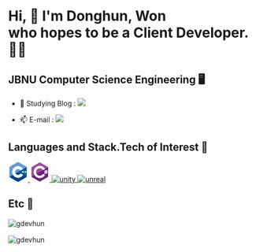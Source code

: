 <h1 align="left">Hi, 👋 I'm Donghun, Won </br>
who hopes to be a Client Developer. 👨‍💻</h1>
<h2 align="left">JBNU Computer Science Engineering 🖥 </h2>

- 📝 Studying Blog : <a href="https://blog.naver.com/donghun_o" target="_blank"><img src="https://img.shields.io/badge/BLOG-blue?style=flat-square&logoColor=CC6699"/></a>

- 📫 E-mail : <a href="mailto:wjh9330@naver.com"><img src="https://img.shields.io/badge/EMAIL-blue?style=flat-square&logoColor=CC6699"/></a>

<p align="left">
</p>

<h2 align="left"> Languages and Stack.Tech of Interest 💭 </h2>
<p align="left"> <a href="https://www.w3schools.com/cpp/" target="_blank" rel="noreferrer"> <img src="https://raw.githubusercontent.com/devicons/devicon/master/icons/cplusplus/cplusplus-original.svg" alt="cplusplus" width="40" height="40"/> </a> <a href="https://www.w3schools.com/cs/" target="_blank" rel="noreferrer"> <img src="https://raw.githubusercontent.com/devicons/devicon/master/icons/csharp/csharp-original.svg" alt="csharp" width="40" height="40"/> </a> <a href="https://unity.com/" target="_blank" rel="noreferrer"> <img src="https://www.vectorlogo.zone/logos/unity3d/unity3d-icon.svg" alt="unity" width="40" height="40"/> </a> <a href="https://unrealengine.com/" target="_blank" rel="noreferrer"> <img src="https://raw.githubusercontent.com/kenangundogan/fontisto/036b7eca71aab1bef8e6a0518f7329f13ed62f6b/icons/svg/brand/unreal-engine.svg" alt="unreal" width="40" height="40"/> </a> </p>
<h2 align="left"> Etc 📎</h2>
<p><img align="center" src="https://github-readme-stats.vercel.app/api/top-langs?username=gdevhun&show_icons=true&locale=en&layout=compact" alt="gdevhun" /></p>

<p><img align="center" src="https://github-readme-stats.vercel.app/api?username=gdevhun&show_icons=true&locale=en" alt="gdevhun" /></p>

